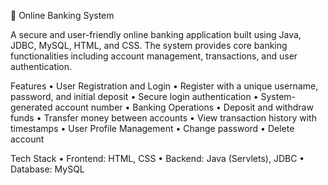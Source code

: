 🏦 Online Banking System

A secure and user-friendly online banking application built using Java, JDBC, MySQL, HTML, and CSS. The system provides core banking functionalities including account management, transactions, and user authentication.

Features
	•	User Registration and Login
	•	Register with a unique username, password, and initial deposit
	•	Secure login authentication
	•	System-generated account number
	•	Banking Operations
	•	Deposit and withdraw funds
	•	Transfer money between accounts
	•	View transaction history with timestamps
	•	User Profile Management
	•	Change password
	•	Delete account

Tech Stack
	•	Frontend: HTML, CSS
	•	Backend: Java (Servlets), JDBC
	•	Database: MySQL

